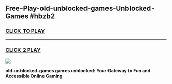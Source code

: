 
## Free-Play-old-unblocked-games-Unblocked-Games #hbzb2
<h3>
<a href="https://news.freeplayer.one?title=old-unblocked-games&ref=8M">CLICK TO PLAY</a></h3>
<hr>

<h3>
<a href="https://news.freeplayer.one?title=old-unblocked-games&ref=8M">CLICK 2 PLAY</a>
  
</h3>

<a href="https://news.freeplayer.one?title=old-unblocked-games&ref=8M"><img src="https://clearcache.store/games.png"></a>


**old-unblocked-games games unblocked: Your Gateway to Fun and Accessible Online Gaming**
